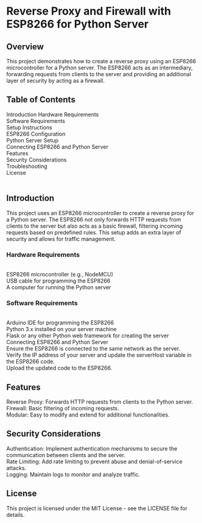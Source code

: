
<h1>Reverse Proxy and Firewall with ESP8266 for Python Server</h1>
<h2>Overview</h2>
This project demonstrates how to create a reverse proxy using an ESP8266 microcontroller for a Python server. The ESP8266 acts as an intermediary, forwarding requests from clients to the server and providing an additional layer of security by acting as a firewall.<br>
<h2>Table of Contents</h2>
Introduction
Hardware Requirements<br>
Software Requirements<br>
Setup Instructions<br>
ESP8266 Configuration<br>
Python Server Setup<br>
Connecting ESP8266 and Python Server<br>
Features<br>
Security Considerations<br>
Troubleshooting<br>
License<br><br>
<h2>Introduction</h2>
This project uses an ESP8266 microcontroller to create a reverse proxy for a Python server. The ESP8266 not only forwards HTTP requests from clients to the server but also acts as a basic firewall, filtering incoming requests based on predefined rules. This setup adds an extra layer of security and allows for traffic management.<br>
<h3>Hardware Requirements</h3><br>
ESP8266 microcontroller (e.g., NodeMCU)<br>
USB cable for programming the ESP8266<br>
A computer for running the Python server<br>
<h3>Software Requirements</h3><br>
Arduino IDE for programming the ESP8266<br>
Python 3.x installed on your server machine<br>
Flask or any other Python web framework for creating the server<br>
Connecting ESP8266 and Python Server<br>
Ensure the ESP8266 is connected to the same network as the server.<br>
Verify the IP address of your server and update the serverHost variable in the ESP8266 code.<br>
Upload the updated code to the ESP8266.<br>
<h2>Features</h2>
Reverse Proxy: Forwards HTTP requests from clients to the Python server.<br>
Firewall: Basic filtering of incoming requests.<br>
Modular: Easy to modify and extend for additional functionalities.<br>
<h2>Security Considerations</h2>
Authentication: Implement authentication mechanisms to secure the communication between clients and the server.<br>
Rate Limiting: Add rate limiting to prevent abuse and denial-of-service attacks.<br>
Logging: Maintain logs to monitor and analyze traffic.<br>

<h2>License</h2>
This project is licensed under the MIT License - see the LICENSE file for details.
